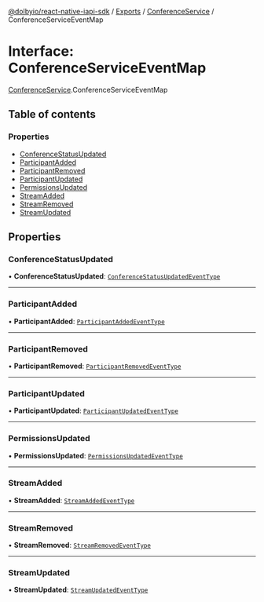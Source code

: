 [@dolbyio/react-native-iapi-sdk](../README.md) / [Exports](../modules.md) / [ConferenceService](../modules/ConferenceService.md) / ConferenceServiceEventMap

# Interface: ConferenceServiceEventMap

[ConferenceService](../modules/ConferenceService.md).ConferenceServiceEventMap

## Table of contents

### Properties

- [ConferenceStatusUpdated](ConferenceService.ConferenceServiceEventMap.md#conferencestatusupdated)
- [ParticipantAdded](ConferenceService.ConferenceServiceEventMap.md#participantadded)
- [ParticipantRemoved](ConferenceService.ConferenceServiceEventMap.md#participantremoved)
- [ParticipantUpdated](ConferenceService.ConferenceServiceEventMap.md#participantupdated)
- [PermissionsUpdated](ConferenceService.ConferenceServiceEventMap.md#permissionsupdated)
- [StreamAdded](ConferenceService.ConferenceServiceEventMap.md#streamadded)
- [StreamRemoved](ConferenceService.ConferenceServiceEventMap.md#streamremoved)
- [StreamUpdated](ConferenceService.ConferenceServiceEventMap.md#streamupdated)

## Properties

### ConferenceStatusUpdated

• **ConferenceStatusUpdated**: [`ConferenceStatusUpdatedEventType`](../modules/ConferenceService.md#conferencestatusupdatedeventtype)

___

### ParticipantAdded

• **ParticipantAdded**: [`ParticipantAddedEventType`](../modules/ConferenceService.md#participantaddedeventtype)

___

### ParticipantRemoved

• **ParticipantRemoved**: [`ParticipantRemovedEventType`](../modules/ConferenceService.md#participantremovedeventtype)

___

### ParticipantUpdated

• **ParticipantUpdated**: [`ParticipantUpdatedEventType`](../modules/ConferenceService.md#participantupdatedeventtype)

___

### PermissionsUpdated

• **PermissionsUpdated**: [`PermissionsUpdatedEventType`](../modules/ConferenceService.md#permissionsupdatedeventtype)

___

### StreamAdded

• **StreamAdded**: [`StreamAddedEventType`](../modules/ConferenceService.md#streamaddedeventtype)

___

### StreamRemoved

• **StreamRemoved**: [`StreamRemovedEventType`](../modules/ConferenceService.md#streamremovedeventtype)

___

### StreamUpdated

• **StreamUpdated**: [`StreamUpdatedEventType`](../modules/ConferenceService.md#streamupdatedeventtype)
